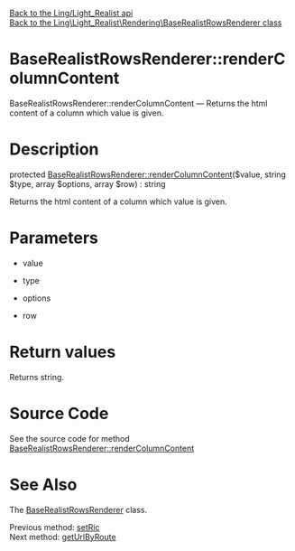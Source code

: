 [Back to the Ling/Light_Realist api](https://github.com/lingtalfi/Light_Realist/blob/master/doc/api/Ling/Light_Realist.md)<br>
[Back to the Ling\Light_Realist\Rendering\BaseRealistRowsRenderer class](https://github.com/lingtalfi/Light_Realist/blob/master/doc/api/Ling/Light_Realist/Rendering/BaseRealistRowsRenderer.md)


BaseRealistRowsRenderer::renderColumnContent
================



BaseRealistRowsRenderer::renderColumnContent — Returns the html content of a column which value is given.




Description
================


protected [BaseRealistRowsRenderer::renderColumnContent](https://github.com/lingtalfi/Light_Realist/blob/master/doc/api/Ling/Light_Realist/Rendering/BaseRealistRowsRenderer/renderColumnContent.md)($value, string $type, array $options, array $row) : string




Returns the html content of a column which value is given.




Parameters
================


- value

    

- type

    

- options

    

- row

    


Return values
================

Returns string.








Source Code
===========
See the source code for method [BaseRealistRowsRenderer::renderColumnContent](https://github.com/lingtalfi/Light_Realist/blob/master/Rendering/BaseRealistRowsRenderer.php#L180-L222)


See Also
================

The [BaseRealistRowsRenderer](https://github.com/lingtalfi/Light_Realist/blob/master/doc/api/Ling/Light_Realist/Rendering/BaseRealistRowsRenderer.md) class.

Previous method: [setRic](https://github.com/lingtalfi/Light_Realist/blob/master/doc/api/Ling/Light_Realist/Rendering/BaseRealistRowsRenderer/setRic.md)<br>Next method: [getUrlByRoute](https://github.com/lingtalfi/Light_Realist/blob/master/doc/api/Ling/Light_Realist/Rendering/BaseRealistRowsRenderer/getUrlByRoute.md)<br>

